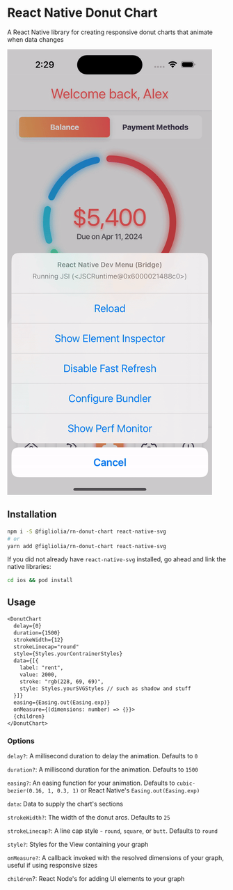 # React Native Donut Chart
A React Native library for creating responsive donut charts that animate when data changes

![Screenshot](media/donut.gif)

## Installation

```bash
npm i -S @figliolia/rn-donut-chart react-native-svg
# or
yarn add @figliolia/rn-donut-chart react-native-svg 
```

If you did not already have `react-native-svg` installed, go ahead and link the native libraries:

```bash
cd ios && pod install
```

## Usage 
```tsx
<DonutChart
  delay={0}
  duration={1500}
  strokeWidth={12}
  strokeLinecap="round"
  style={Styles.yourContrainerStyles}
  data={[{ 
    label: "rent", 
    value: 2000, 
    stroke: "rgb(228, 69, 69)", 
    style: Styles.yourSVGStyles // such as shadow and stuff
  }]}
  easing={Easing.out(Easing.exp)}
  onMeasure={(dimensions: number) => {}}>
  {children}
</DonutChart>
```

  

### Options

`delay?`: A millisecond duration to delay the animation. Defaults to `0`

`duration?`: A milliscond duration for the animation. Defaults to `1500`

`easing?`: An easing function for your animation. Defaults to `cubic-bezier(0.16, 1, 0.3, 1)` or React Native's `Easing.out(Easing.exp)`

`data`: Data to supply the chart's sections

`strokeWidth?`: The width of the donut arcs. Defaults to `25`

`strokeLinecap?`: A line cap style - `round`, `square`, or `butt`. Defaults to `round`

`style?`: Styles for the View containing your graph

`onMeasure?`: A callback invoked with the resolved dimensions of your graph, useful if using responsive sizes

`children`?: React Node's for adding UI elements to your graph
